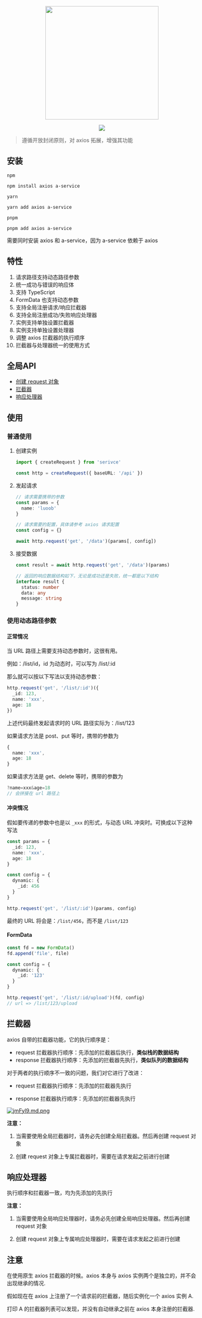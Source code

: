 <p align="center">
    <img width="300px" src="https://s1.ax1x.com/2022/06/29/jmacwt.png" />
</p>

<p align="center">
    <a href="https://codecov.io/gh/lunoob/aservice" > 
        <img src="https://codecov.io/gh/lunoob/aservice/branch/main/graph/badge.svg?token=94ASUVK46R"/> 
    </a>
</p>

> 遵循开放封闭原则，对 axios 拓展，增强其功能



## 安装

`npm`

```shell
npm install axios a-service
```

`yarn`

```shell
yarn add axios a-service
```

`pnpm`

```shell
pnpm add axios a-service
```



需要同时安装 axios 和 a-service，因为 a-service 依赖于 axios



## 特性

1. 请求路径支持动态路径参数
2. 统一成功与错误的响应体
4. 支持 TypeScript
4. FormData 也支持动态参数
4. 支持全局注册请求/响应拦截器
4. 支持全局注册成功/失败响应处理器
4. 实例支持单独设置拦截器
4. 实例支持单独设置处理器
4. 调整 axios 拦截器的执行顺序
4. 拦截器与处理器统一的使用方式



## 全局API

- [创建 request 对象](/docs/v1/create.md)
- [拦截器](/docs/v1/useInterceptor.md)
- [响应处理器](/docs/v1/useHandlers.md)



## 使用

### 普通使用

1. 创建实例

   ```typescript
   import { createRequest } from 'serivce'
   
   const http = createRequest({ baseURL: '/api' })
   ```

   

2. 发起请求

   ```typescript
   // 请求需要携带的参数
   const params = {
     name: 'luoob'
   }
   
   // 请求需要的配置，具体请参考 axios 请求配置
   const config = {}
   
   await http.request('get', '/data')(params[, config])
   ```

   

3. 接受数据

   ```typescript
   const result = await http.request('get', '/data')(params)
   
   // 返回的响应数据结构如下，无论是成功还是失败，统一都是以下结构
   interface result {
     status: number
     data: any
     message: string
   }
   ```

   

### 使用动态路径参数

#### 正常情况

当 URL 路径上需要支持动态参数时，这很有用。

例如：/list/id，id 为动态时，可以写为 /list/:id

那么就可以按以下写法以支持动态参数：

```typescript
http.request('get', '/list/:id')({
  _id: 123,
  name: 'xxx',
  age: 18
})
```



上述代码最终发起请求时的 URL 路径实际为：/list/123

如果请求方法是 post、put 等时，携带的参数为

```typescript
{
  name: 'xxx',
  age: 18
}
```



如果请求方法是 get、delete 等时，携带的参数为

```typescript
?name=xxx&age=18
// 会拼接在 url 路径上
```



#### 冲突情况

假如要传递的参数中也是以 `_xxx` 的形式，与动态 URL 冲突时。可换成以下这种写法

```typescript
const params = {
  _id: 123,
  name: 'xxx',
  age: 18
}

const config = {
  dynamic: {
    _id: 456
  }
}

http.request('get', '/list/:id')(params, config)
```

最终的 URL 将会是：`/list/456`，而不是 `/list/123`



#### FormData

```typescript
const fd = new FormData()
fd.append('file', file)

const config = {
  dynamic: {
    _id: '123'
  }
}

http.request('get', '/list/:id/upload')(fd, config)
// url => /list/123/upload
```



## 拦截器

axios 自带的拦截器功能，它的执行顺序是：

- request 拦截器执行顺序：先添加的拦截器后执行，**类似栈的数据结构**
- response 拦截器执行顺序：先添加的拦截器先执行，**类似队列的数据结构**



对于两者的执行顺序不一致的问题，我们对它进行了改进：

- request 拦截器执行顺序：先添加的拦截器先执行

- response 拦截器执行顺序：先添加的拦截器先执行

  

[<img src="https://s1.ax1x.com/2022/06/28/jmFyl9.md.png" alt="jmFyl9.md.png"  />](https://s1.ax1x.com/2022/06/28/jmFyl9.png)



**注意：**

1. 当需要使用全局拦截器时，请务必先创建全局拦截器。然后再创建 request 对象

2. 创建 request 对象上专属拦截器时，需要在请求发起之前进行创建



## 响应处理器

执行顺序和拦截器一致，均为先添加的先执行



**注意：**

1. 当需要使用全局响应处理器时，请务必先创建全局响应处理器。然后再创建 request 对象

2. 创建 request 对象上专属响应处理器时，需要在请求发起之前进行创建



## 注意

在使用原生 axios 拦截器的时候。axios 本身与 axios 实例两个是独立的，并不会出现继承的情况.

假如现在在 axios 上注册了一个请求前的拦截器，随后实例化一个 axios 实例 A.

打印 A 的拦截器列表可以发现，并没有自动继承之前在 axios 本身注册的拦截器.